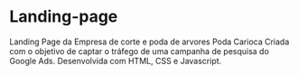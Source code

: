 # Landing-page
Landing Page da Empresa de corte e poda de arvores Poda Carioca
Criada com o objetivo de captar o tráfego de uma campanha de pesquisa do Google Ads.
Desenvolvida com HTML, CSS e Javascript.
